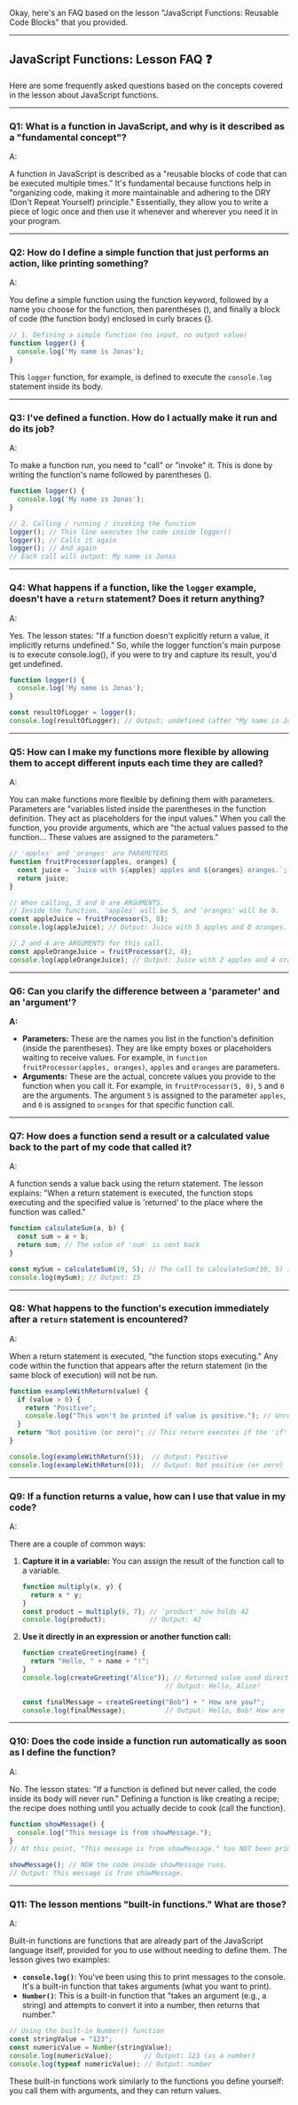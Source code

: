 Okay, here's an FAQ based on the lesson "JavaScript Functions: Reusable Code Blocks" that you provided.

---

## JavaScript Functions: Lesson FAQ ❓

Here are some frequently asked questions based on the concepts covered in the lesson about JavaScript functions.

---

### Q1: What is a function in JavaScript, and why is it described as a "fundamental concept"?

A:

A function in JavaScript is described as a "reusable blocks of code that can be executed multiple times." It's fundamental because functions help in "organizing code, making it more maintainable and adhering to the DRY (Don't Repeat Yourself) principle." Essentially, they allow you to write a piece of logic once and then use it whenever and wherever you need it in your program.

---

### Q2: How do I define a simple function that just performs an action, like printing something?

A:

You define a simple function using the function keyword, followed by a name you choose for the function, then parentheses (), and finally a block of code (the function body) enclosed in curly braces {}.



```JavaScript
// 1. Defining a simple function (no input, no output value)
function logger() {
  console.log('My name is Jonas');
}
```

This `logger` function, for example, is defined to execute the `console.log` statement inside its body.

---

### Q3: I've defined a function. How do I actually make it run and do its job?

A:

To make a function run, you need to "call" or "invoke" it. This is done by writing the function's name followed by parentheses ().



```JavaScript
function logger() {
  console.log('My name is Jonas');
}

// 2. Calling / running / invoking the function
logger(); // This line executes the code inside logger()
logger(); // Calls it again
logger(); // And again
// Each call will output: My name is Jonas
```

---

### Q4: What happens if a function, like the `logger` example, doesn't have a `return` statement? Does it return anything?

A:

Yes. The lesson states: "If a function doesn't explicitly return a value, it implicitly returns undefined." So, while the logger function's main purpose is to execute console.log(), if you were to try and capture its result, you'd get undefined.



```JavaScript
function logger() {
  console.log('My name is Jonas');
}

const resultOfLogger = logger();
console.log(resultOfLogger); // Output: undefined (after "My name is Jonas" is logged)
```

---

### Q5: How can I make my functions more flexible by allowing them to accept different inputs each time they are called?

A:

You can make functions more flexible by defining them with parameters. Parameters are "variables listed inside the parentheses in the function definition. They act as placeholders for the input values." When you call the function, you provide arguments, which are "the actual values passed to the function... These values are assigned to the parameters."



```JavaScript
// 'apples' and 'oranges' are PARAMETERS
function fruitProcessor(apples, oranges) {
  const juice = `Juice with ${apples} apples and ${oranges} oranges.`;
  return juice;
}

// When calling, 5 and 0 are ARGUMENTS.
// Inside the function, 'apples' will be 5, and 'oranges' will be 0.
const appleJuice = fruitProcessor(5, 0);
console.log(appleJuice); // Output: Juice with 5 apples and 0 oranges.

// 2 and 4 are ARGUMENTS for this call.
const appleOrangeJuice = fruitProcessor(2, 4);
console.log(appleOrangeJuice); // Output: Juice with 2 apples and 4 oranges.
```

---

### Q6: Can you clarify the difference between a 'parameter' and an 'argument'?

**A:**

- **Parameters:** These are the names you list in the function's definition (inside the parentheses). They are like empty boxes or placeholders waiting to receive values. For example, in `function fruitProcessor(apples, oranges)`, `apples` and `oranges` are parameters.
- **Arguments:** These are the actual, concrete values you provide to the function when you call it. For example, in `fruitProcessor(5, 0)`, `5` and `0` are the arguments. The argument `5` is assigned to the parameter `apples`, and `0` is assigned to `oranges` for that specific function call.

---

### Q7: How does a function send a result or a calculated value back to the part of my code that called it?

A:

A function sends a value back using the return statement. The lesson explains: "When a return statement is executed, the function stops executing and the specified value is 'returned' to the place where the function was called."



```JavaScript
function calculateSum(a, b) {
  const sum = a + b;
  return sum; // The value of 'sum' is sent back
}

const mySum = calculateSum(10, 5); // The call to calculateSum(10, 5) is replaced by the returned value (15)
console.log(mySum); // Output: 15
```

---

### Q8: What happens to the function's execution immediately after a `return` statement is encountered?

A:

When a return statement is executed, "the function stops executing." Any code within the function that appears after the return statement (in the same block of execution) will not be run.



```JavaScript
function exampleWithReturn(value) {
  if (value > 0) {
    return "Positive";
    console.log("This won't be printed if value is positive."); // Unreachable
  }
  return "Not positive (or zero)"; // This return executes if the 'if' condition is false
}

console.log(exampleWithReturn(5));  // Output: Positive
console.log(exampleWithReturn(0));  // Output: Not positive (or zero)
```

---

### Q9: If a function returns a value, how can I use that value in my code?

A:

There are a couple of common ways:

1. **Capture it in a variable:** You can assign the result of the function call to a variable.
    
    
    
    ```JavaScript
    function multiply(x, y) {
      return x * y;
    }
    const product = multiply(6, 7); // 'product' now holds 42
    console.log(product);           // Output: 42
    ```
    
2. **Use it directly in an expression or another function call:**
    
    
    
    ```JavaScript
    function createGreeting(name) {
      return "Hello, " + name + "!";
    }
    console.log(createGreeting("Alice")); // Returned value used directly by console.log()
                                        // Output: Hello, Alice!
    
    const finalMessage = createGreeting("Bob") + " How are you?";
    console.log(finalMessage);          // Output: Hello, Bob! How are you?
    ```
    

---

### Q10: Does the code inside a function run automatically as soon as I define the function?

A:

No. The lesson states: "If a function is defined but never called, the code inside its body will never run." Defining a function is like creating a recipe; the recipe does nothing until you actually decide to cook (call the function).



```JavaScript
function showMessage() {
  console.log("This message is from showMessage.");
}
// At this point, "This message is from showMessage." has NOT been printed.

showMessage(); // NOW the code inside showMessage runs.
// Output: This message is from showMessage.
```

---

### Q11: The lesson mentions "built-in functions." What are those?

A:

Built-in functions are functions that are already part of the JavaScript language itself, provided for you to use without needing to define them. The lesson gives two examples:

- **`console.log()`**: You've been using this to print messages to the console. It's a built-in function that takes arguments (what you want to print).
- **`Number()`**: This is a built-in function that "takes an argument (e.g., a string) and attempts to convert it into a number, then returns that number."



```JavaScript
// Using the built-in Number() function
const stringValue = "123";
const numericValue = Number(stringValue);
console.log(numericValue);        // Output: 123 (as a number)
console.log(typeof numericValue); // Output: number
```

These built-in functions work similarly to the functions you define yourself: you call them with arguments, and they can return values.